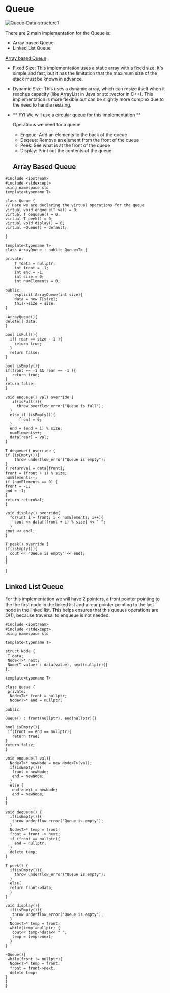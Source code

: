 # Queue

![Queue-Data-structure1](https://github.com/user-attachments/assets/c7a8bc57-693a-4e21-8161-0e3f6c2c9b2c)

There are 2 main implementation for the Queue is:

 - Array based Queue
 - Linked List Queue

<ins> Array based Queue </ins>

 - Fixed Size: This implementation uses a static array with a fixed size. It's simple and fast, but it has the limitation that the maximum size of the stack must be known in advance.
 - Dynamic Size: This uses a dynamic array, which can resize itself when it reaches capacity (like ArrayList in Java or std::vector in C++). This implementation is more flexible but can be slightly more complex due to the need to handle resizing.

 - ** FYI We will use a circular queue for this implementation **

   Operations we need for a queue:
    - Enqeue: Add an elements to the back of the queue
    - Deqeue: Remove an element from the front of the queue
    - Peek: See what is at the front of the queue
    - Display: Print out the contents of the queue

   ## Array Based Queue
  
  ```
#include <iostream>
#include <stdexcept>
using namespace std
template<typename T>

class Queue {
  // Here we are declaring the virtual operations for the queue
  virtual void enqueue(T val) = 0;
  virtual T dequeue() = 0;
  virtual T peek() = 0;
  virtual void diplay() = 0;
  virtual ~Queue() = default;
  
}

template<typename T>
class ArrayQueue : public Queue<T> {

private:
      T *data = nullptr;
      int front = -1;
      int end = -1;
      int size = 0;
      int numElements = 0;

public:
      explicit ArrayQueue(int size){
      data = new T[size];
      this->size = size;
}

~ArrayQueue(){
  delete[] data;
}

bool isFull(){
    if( rear == size - 1 ){
      return true;
    }
    return false;
}

bool isEmpty(){
  if(front == -1 && rear == -1 ){
     return true;
  }
  return false;
}
  
void enqueue(T val) override {
     if(isFull()){
       throw overflow_error("Queue is full");
    }
    else if (isEmpty()){
        front = 0;
    }
    end = (end + 1) % size;
    numElements++;
    data[rear] = val;
}

T dequeue() override {
  if (isEmpty()){
      throw underflow_error("Queue is empty");
}
T returnVal = data[front];
front = (front + 1) % size;
numElements--;
if (numElements == 0) {
 front = -1;
 end = -1;
}
return returnVal;
}

void display() override{
    for(int i = front; i < numElements; i++){
      cout << data[(front + i) % size] << " ";
    }
  cout << endl;
}

T peek() override {
  if(isEmpty()){
    cout << "Queue is empty" << endl;
  }
 }

}

```

## Linked List Queue

For this implementation we will have 2 pointers, a front pointer pointing to the the first node in the linked list and a rear pointer pointing to the last node in the linked list. This helps ensures that this queues operations are O(1), because traversal to enqueue is not needed.

```
#include <iostream>
#include <stdexcept>
using namespace std

template<typename T>

struct Node {
 T data;
 Node<T>* next;
 Node(T value) : data(value), next(nullptr){}
};

template<typename T>

class Queue {
 private:
  Node<T>* front = nullptr;
  Node<T>* end = nullptr;

public:

Queue() : front(nullptr), end(nullptr){}

bool isEmpty(){
 if(front == end == nullptr){
   return true;
}
return false;
}

void enqueue(T val){
  Node<T>* newNode = new Node<T>(val);
  if(isEmpty()){
   front = newNode;
   end = newNode;
  }
  else {
   end->next = newNode;
   end = newNode;
}
}

void dequeue() {
  if(isEmpty()){
   throw underflow_error("Queue is empty");
  }
  Node<T>* temp = front;
  front = front -> next;
  if (front == nullptr){
    end = nullptr;
  }
  delete temp;
}

T peek() {
  if(isEmpty()){
    throw underflow_error("Queue is empty");
  }
  else{
  return front->data;
  }
}

void display(){
  if(isEmpty()){
   throw underflow_error("Queue is empty");
  }
  Node<T>* temp = front;
  while(temp!=nullptr) {
   cout<< temp->data<< " ";
   temp = temp->next;
  }
}

~Queue(){
 while(front != nullptr){
  Node<T>* temp = front;
  front = front->next;
  delete temp;
}
}
}

```
  

 
 
 
                                                                                                                                                                                                                                                          




    


